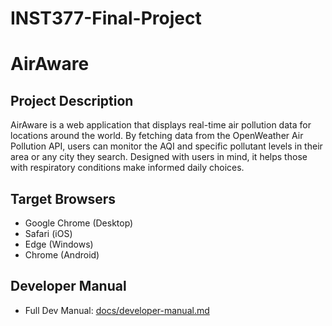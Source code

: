 # INST377-Final-Project

# AirAware

## Project Description
AirAware is a web application that displays real-time air pollution data for locations around the world. By fetching data from the OpenWeather Air Pollution API, users can monitor the AQI and specific pollutant levels in their area or any city they search. Designed with users in mind, it helps those with respiratory conditions make informed daily choices.

## Target Browsers
- Google Chrome (Desktop)
- Safari (iOS)
- Edge (Windows)
- Chrome (Android)

## Developer Manual
- Full Dev Manual: [docs/developer-manual.md](docs/developer-manual.md)

